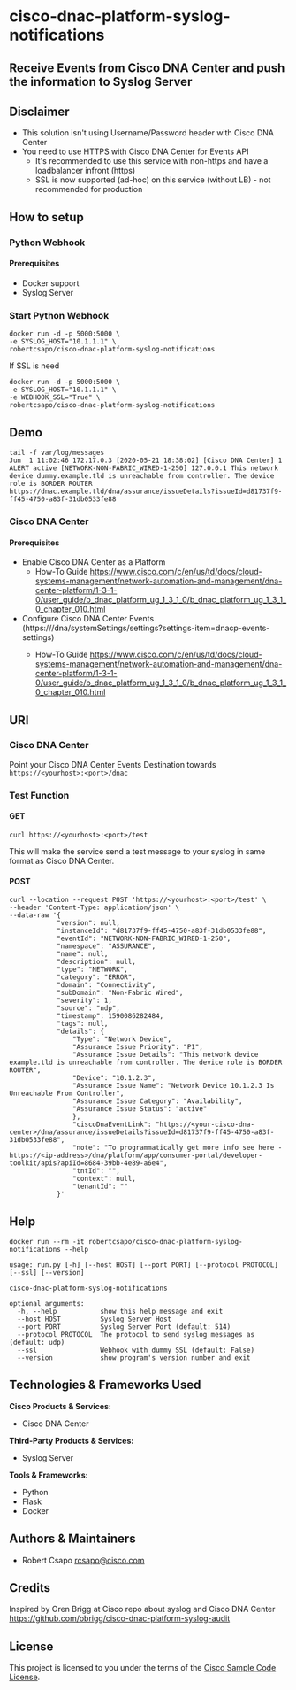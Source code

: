 # cisco-dnac-platform-syslog-notifications

## Receive Events from Cisco DNA Center and push the information to Syslog Server

## Disclaimer
* This solution isn't using Username/Password header with Cisco DNA Center
* You need to use HTTPS with Cisco DNA Center for Events API
	- It's recommended to use this service with non-https and have a loadbalancer infront (https)
	- SSL is now supported (ad-hoc) on this service (without LB) - not recommended for production

## How to setup

### Python Webhook

#### Prerequisites
* Docker support
* Syslog Server

### Start Python Webhook

```
docker run -d -p 5000:5000 \
-e SYSLOG_HOST="10.1.1.1" \
robertcsapo/cisco-dnac-platform-syslog-notifications
```

If SSL is need

```
docker run -d -p 5000:5000 \
-e SYSLOG_HOST="10.1.1.1" \
-e WEBHOOK_SSL="True" \
robertcsapo/cisco-dnac-platform-syslog-notifications
```

## Demo
```
tail -f var/log/messages
Jun  1 11:02:46 172.17.0.3 [2020-05-21 18:38:02] [Cisco DNA Center] 1 ALERT active [NETWORK-NON-FABRIC_WIRED-1-250] 127.0.0.1 This network device dummy.example.tld is unreachable from controller. The device role is BORDER ROUTER https://dnac.example.tld/dna/assurance/issueDetails?issueId=d81737f9-ff45-4750-a83f-31db0533fe88
```

### Cisco DNA Center
#### Prerequisites
* Enable Cisco DNA Center as a Platform
	- How-To Guide https://www.cisco.com/c/en/us/td/docs/cloud-systems-management/network-automation-and-management/dna-center-platform/1-3-1-0/user_guide/b_dnac_platform_ug_1_3_1_0/b_dnac_platform_ug_1_3_1_0_chapter_010.html
* Configure Cisco DNA Center Events (https://<dnac-ip>/dna/systemSettings/settings?settings-item=dnacp-events-settings)
	- How-To Guide https://www.cisco.com/c/en/us/td/docs/cloud-systems-management/network-automation-and-management/dna-center-platform/1-3-1-0/user_guide/b_dnac_platform_ug_1_3_1_0/b_dnac_platform_ug_1_3_1_0_chapter_010.html

## URI

### Cisco DNA Center
Point your Cisco DNA Center Events Destination towards ```https://<yourhost>:<port>/dnac```

### Test Function

#### GET
```
curl https://<yourhost>:<port>/test
```

This will make the service send a test message to your syslog in same format as Cisco DNA Center.

#### POST
```
curl --location --request POST 'https://<yourhost>:<port>/test' \
--header 'Content-Type: application/json' \
--data-raw '{
            "version": null,
            "instanceId": "d81737f9-ff45-4750-a83f-31db0533fe88",
            "eventId": "NETWORK-NON-FABRIC_WIRED-1-250",
            "namespace": "ASSURANCE",
            "name": null,
            "description": null,
            "type": "NETWORK",
            "category": "ERROR",
            "domain": "Connectivity",
            "subDomain": "Non-Fabric Wired",
            "severity": 1,
            "source": "ndp",
            "timestamp": 1590086282484,
            "tags": null,
            "details": {
                "Type": "Network Device",
                "Assurance Issue Priority": "P1",
                "Assurance Issue Details": "This network device example.tld is unreachable from controller. The device role is BORDER ROUTER",
                "Device": "10.1.2.3",
                "Assurance Issue Name": "Network Device 10.1.2.3 Is Unreachable From Controller",
                "Assurance Issue Category": "Availability",
                "Assurance Issue Status": "active"
                },
                "ciscoDnaEventLink": "https://<your-cisco-dna-center>/dna/assurance/issueDetails?issueId=d81737f9-ff45-4750-a83f-31db0533fe88",
                "note": "To programmatically get more info see here - https://<ip-address>/dna/platform/app/consumer-portal/developer-toolkit/apis?apiId=8684-39bb-4e89-a6e4",
                "tntId": "",
                "context": null,
                "tenantId": ""
            }'
```

## Help
```
docker run --rm -it robertcsapo/cisco-dnac-platform-syslog-notifications --help

usage: run.py [-h] [--host HOST] [--port PORT] [--protocol PROTOCOL] [--ssl] [--version]

cisco-dnac-platform-syslog-notifications

optional arguments:
  -h, --help           show this help message and exit
  --host HOST          Syslog Server Host
  --port PORT          Syslog Server Port (default: 514)
  --protocol PROTOCOL  The protocol to send syslog messages as (default: udp)
  --ssl                Webhook with dummy SSL (default: False)
  --version            show program's version number and exit
```

## Technologies & Frameworks Used

**Cisco Products & Services:**

- Cisco DNA Center

**Third-Party Products & Services:**

- Syslog Server

**Tools & Frameworks:**

- Python
- Flask
- Docker

## Authors & Maintainers

- Robert Csapo <rcsapo@cisco.com>

## Credits

Inspired by Oren Brigg at Cisco repo about syslog and Cisco DNA Center
https://github.com/obrigg/cisco-dnac-platform-syslog-audit

## License

This project is licensed to you under the terms of the [Cisco Sample
Code License](./LICENSE).
